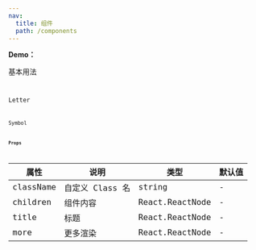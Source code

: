 ```yaml
---
nav:
  title: 组件
  path: /components
---
```


<!-- ## Tag -->

**Demo：**

基本用法
<code src="./demo/index.tsx" />

Letter
<code src="./demo/Letter.tsx" />

Symbol
<code src="./demo/Symbol.tsx" />

**Props**

| 属性      | 说明            | 类型            | 默认值 |
| --------- | --------------- | --------------- | ------ |
| className | 自定义 Class 名 | string          | -      |
| children  | 组件内容        | React.ReactNode | -      |
| title     | 标题            | React.ReactNode | -      |
| more      | 更多渲染        | React.ReactNode | -      |

